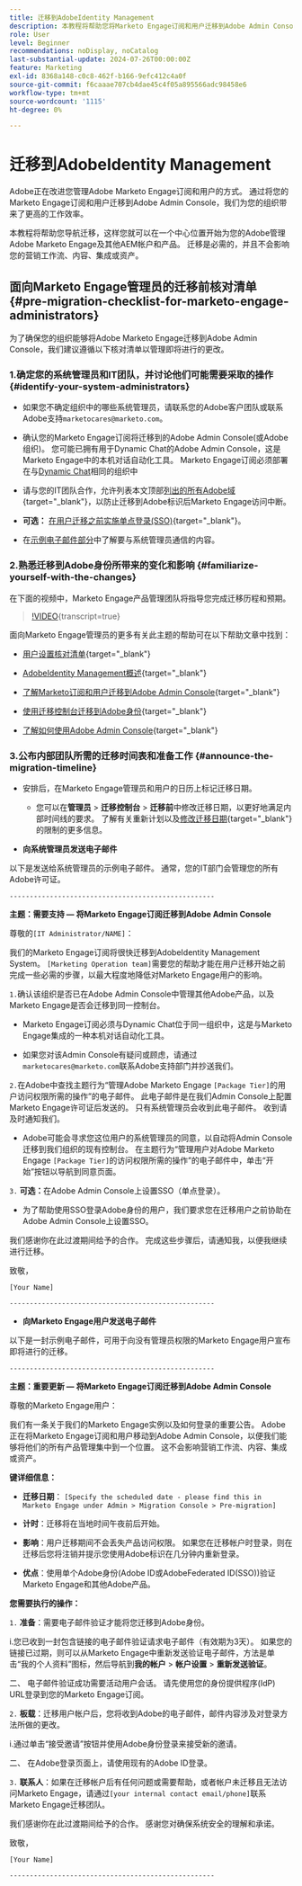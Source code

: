 ```yaml
---
title: 迁移到AdobeIdentity Management
description: 本教程将帮助您将Marketo Engage订阅和用户迁移到Adobe Admin Console。
role: User
level: Beginner
recommendations: noDisplay, noCatalog
last-substantial-update: 2024-07-26T00:00:00Z
feature: Marketing
exl-id: 8368a148-c0c8-462f-b166-9efc412c4a0f
source-git-commit: f6caaae707cb4dae45c4f05a895566adc98458e6
workflow-type: tm+mt
source-wordcount: '1115'
ht-degree: 0%

---
```


# 迁移到AdobeIdentity Management

Adobe正在改进您管理Adobe Marketo Engage订阅和用户的方式。 通过将您的Marketo Engage订阅和用户迁移到Adobe Admin Console，我们为您的组织带来了更高的工作效率。

本教程将帮助您导航迁移，这样您就可以在一个中心位置开始为您的Adobe管理Adobe Marketo Engage及其他AEM帐户和产品。 迁移是必需的，并且不会影响您的营销工作流、内容、集成或资产。

## 面向Marketo Engage管理员的迁移前核对清单 {#pre-migration-checklist-for-marketo-engage-administrators}

为了确保您的组织能够将Adobe Marketo Engage迁移到Adobe Admin Console，我们建议遵循以下核对清单以管理即将进行的更改。

### 1.确定您的系统管理员和IT团队，并讨论他们可能需要采取的操作 {#identify-your-system-administrators}

* 如果您不确定组织中的哪些系统管理员，请联系您的Adobe客户团队或联系Adobe支持`marketocares@marketo.com`。

* 确认您的Marketo Engage订阅将迁移到的Adobe Admin Console(或Adobe组织)。 您可能已拥有用于Dynamic Chat的Adobe Admin Console，这是Marketo Engage中的本机对话自动化工具。 Marketo Engage订阅必须部署在与[Dynamic Chat](https://experienceleague.adobe.com/en/docs/marketo/using/product-docs/administration/marketo-with-adobe-identity/subscription-and-user-migration/understanding-marketo-subscription-and-user-migration-to-the-adobe-admin-console#subscription-migration-complete)相同的组织中

* 请与您的IT团队合作，允许列表本文顶部[列出的所有Adobe域](https://experienceleague.adobe.com/en/docs/marketo/using/getting-started/initial-setup/configure-protocols-for-marketo){target="_blank"}，以防止迁移到Adobe标识后Marketo Engage访问中断。

* **可选：** [在用户迁移之前实施单点登录(SSO)](https://experienceleague.adobe.com/en/docs/marketo/using/product-docs/administration/marketo-with-adobe-identity/subscription-and-user-migration/understanding-marketo-subscription-and-user-migration-to-the-adobe-admin-console#subscription-migration-complete){target="_blank"}。

* 在[示例电子邮件部分](#announce-the-migration-timeline)中了解要与系统管理员通信的内容。

### 2.熟悉迁移到Adobe身份所带来的变化和影响 {#familiarize-yourself-with-the-changes}

在下面的视频中，Marketo Engage产品管理团队将指导您完成迁移历程和预期。

>[!VIDEO](https://video.tv.adobe.com/v/3430920t3/?t=170/?quality=12&learn=on){transcript=true}

面向Marketo Engage管理员的更多有关此主题的帮助可在以下帮助文章中找到：

* [用户设置核对清单](https://experienceleague.adobe.com/en/docs/marketo/using/getting-started/initial-setup/user-setup){target="_blank"}

* [AdobeIdentity Management概述](https://experienceleague.adobe.com/en/docs/marketo/using/product-docs/administration/marketo-with-adobe-identity/adobe-identity-management-overview){target="_blank"}

* [了解Marketo订阅和用户迁移到Adobe Admin Console](https://experienceleague.adobe.com/en/docs/marketo/using/product-docs/administration/marketo-with-adobe-identity/subscription-and-user-migration/understanding-marketo-subscription-and-user-migration-to-the-adobe-admin-console){target="_blank"}

* [使用迁移控制台迁移到Adobe身份](https://experienceleague.adobe.com/en/docs/marketo/using/product-docs/administration/marketo-with-adobe-identity/subscription-and-user-migration/migrating-to-adobe-identity){target="_blank"}

* [了解如何使用Adobe Admin Console](https://helpx.adobe.com/cn/enterprise/using/admin-console.html){target="_blank"}

### 3.公布内部团队所需的迁移时间表和准备工作 {#announce-the-migration-timeline}

* 安排后，在Marketo Engage管理员和用户的日历上标记迁移日期。

   * 您可以在&#x200B;**管理员** > **迁移控制台** > **迁移前**&#x200B;中修改迁移日期，以更好地满足内部时间线的要求。 了解有关重新计划以及[修改迁移日期](https://experienceleague.adobe.com/en/docs/marketo/using/product-docs/administration/marketo-with-adobe-identity/subscription-and-user-migration/migrating-to-adobe-identity#pre-migration){target="_blank"}的限制的更多信息。

* **向系统管理员发送电子邮件**

以下是发送给系统管理员的示例电子邮件。 通常，您的IT部门会管理您的所有Adobe许可证。

`---------------------------------------------------`

**主题：需要支持 — 将Marketo Engage订阅迁移到Adobe Admin Console**

尊敬的`[IT Administrator/NAME]`：

我们的Marketo Engage订阅将很快迁移到AdobeIdentity Management System。 `[Marketing Operation team]`需要您的帮助才能在用户迁移开始之前完成一些必需的步骤，以最大程度地降低对Marketo Engage用户的影响。

`1.`确认该组织是否已在Adobe Admin Console中管理其他Adobe产品，以及Marketo Engage是否会迁移到同一控制台。

* Marketo Engage订阅必须与Dynamic Chat位于同一组织中，这是与Marketo Engage集成的一种本机对话自动化工具。

* 如果您对该Admin Console有疑问或顾虑，请通过`marketocares@marketo.com`联系Adobe支持部门并抄送我们。

`2.`在Adobe中查找主题行为“管理Adobe Marketo Engage `[Package Tier]`的用户访问权限所需的操作”的电子邮件。 此电子邮件是在我们Admin Console上配置Marketo Engage许可证后发送的。 只有系统管理员会收到此电子邮件。 收到请及时通知我们。

* Adobe可能会寻求您这位用户的系统管理员的同意，以自动将Admin Console迁移到我们组织的现有控制台。 在主题行为“管理用户对Adobe Marketo Engage `[Package Tier]`的访问权限所需的操作”的电子邮件中，单击“开始”按钮以导航到同意页面。

`3.` **可选：**&#x200B;在Adobe Admin Console上设置SSO（单点登录）。

* 为了帮助使用SSO登录Adobe身份的用户，我们要求您在迁移用户之前协助在Adobe Admin Console上设置SSO。

我们感谢你在此过渡期间给予的合作。 完成这些步骤后，请通知我，以便我继续进行迁移。

致敬，

`[Your Name]`

`---------------------------------------------------`

* **向Marketo Engage用户发送电子邮件**

以下是一封示例电子邮件，可用于向没有管理员权限的Marketo Engage用户宣布即将进行的迁移。

`---------------------------------------------------`

**主题：重要更新 — 将Marketo Engage订阅迁移到Adobe Admin Console**

尊敬的Marketo Engage用户：

我们有一条关于我们的Marketo Engage实例以及如何登录的重要公告。 Adobe正在将Marketo Engage订阅和用户移动到Adobe Admin Console，以便我们能够将他们的所有产品管理集中到一个位置。 这不会影响营销工作流、内容、集成或资产。

**键详细信息：**

* **迁移日期**： `[Specify the scheduled date - please find this in Marketo Engage under Admin > Migration Console > Pre-migration]`

* **计时**：迁移将在当地时间午夜前后开始。

* **影响**：用户迁移期间不会丢失产品访问权限。 如果您在迁移帐户时登录，则在迁移后您将注销并提示您使用Adobe标识在几分钟内重新登录。

* **优点**：使用单个Adobe身份(Adobe ID或AdobeFederated ID(SSO))验证Marketo Engage和其他Adobe产品。

**您需要执行的操作：**

`1.` **准备**：需要电子邮件验证才能将您迁移到Adobe身份。

i.您已收到一封包含链接的电子邮件验证请求电子邮件（有效期为3天）。 如果您的链接已过期，则可以从Marketo Engage中重新发送验证电子邮件，方法是单击“我的个人资料”图标，然后导航到&#x200B;**我的帐户** > **帐户设置** > **重新发送验证**。

二、 电子邮件验证成功需要活动用户会话。 请先使用您的身份提供程序(IdP) URL登录到您的Marketo Engage订阅。

`2.` **板载**：迁移用户帐户后，您将收到Adobe的电子邮件，邮件内容涉及对登录方法所做的更改。

i.通过单击“接受邀请”按钮并使用Adobe身份登录来接受新的邀请。

二、 在Adobe登录页面上，请使用现有的Adobe ID登录。

`3.` **联系人**：如果在迁移帐户后有任何问题或需要帮助，或者帐户未迁移且无法访问Marketo Engage，请通过`[your internal contact email/phone]`联系Marketo Engage迁移团队。

我们感谢你在此过渡期间给予的合作。 感谢您对确保系统安全的理解和承诺。

致敬，

`[Your Name]`

`---------------------------------------------------`
